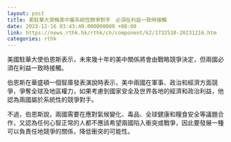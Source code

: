 ```yaml
---
layout: post
title: 美駐華大使稱美中屬系統性競爭對手　必須在利益一致時接觸
date: 2023-12-16 03:43:40.000000000 +08:00
link: https://news.rthk.hk/rthk/ch/component/k2/1732510-20231216.htm
categories: rthk
---
```


美國駐華大使伯恩斯表示，未來幾十年的美中關係將會由戰略競爭決定，但兩國必須在利益一致時接觸。

伯恩斯在華盛頓一個智庫發表演說時表示，美中兩國在軍事、政治和經濟方面競爭，爭奪全球及地區權力，如果考慮到國家安全及世界各地的經濟和政治利益，他認為兩國屬於系統性的競爭對手。

不過，伯恩斯說，兩國需要在應對氣候變化、毒品、全球健康和糧食安全等議題合作，又認為任何心智正常的人都不應該希望兩國陷入衝突或戰爭，因此要發展一種可以負責任地競爭的關係，降低衝突的可能性。
